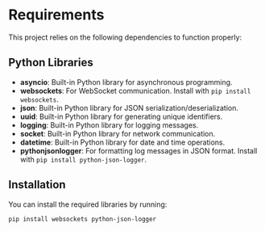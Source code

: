 # Requirements

This project relies on the following dependencies to function properly:

## Python Libraries

- **asyncio**: Built-in Python library for asynchronous programming.
- **websockets**: For WebSocket communication. Install with `pip install websockets`.
- **json**: Built-in Python library for JSON serialization/deserialization.
- **uuid**: Built-in Python library for generating unique identifiers.
- **logging**: Built-in Python library for logging messages.
- **socket**: Built-in Python library for network communication.
- **datetime**: Built-in Python library for date and time operations.
- **pythonjsonlogger**: For formatting log messages in JSON format. Install with `pip install python-json-logger`.

## Installation

You can install the required libraries by running:

```bash
pip install websockets python-json-logger
